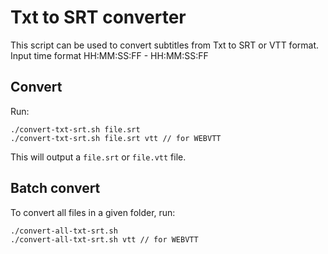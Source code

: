 # Txt to SRT converter

This script can be used to convert subtitles from Txt to SRT or VTT format.
Input time format HH:MM:SS:FF - HH:MM:SS:FF

## Convert

Run:

```
./convert-txt-srt.sh file.srt
./convert-txt-srt.sh file.srt vtt // for WEBVTT
```

This will output a `file.srt` or `file.vtt` file.

## Batch convert

To convert all files in a given folder, run:

```
./convert-all-txt-srt.sh
./convert-all-txt-srt.sh vtt // for WEBVTT
```

